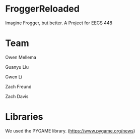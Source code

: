 # FroggerReloaded
Imagine Frogger, but better. A Project for EECS 448

# Team
Owen Mellema

Guanyu Liu

Gwen Li

Zach Freund

Zach Davis

# Libraries

We used the PYGAME library. (https://www.pygame.org/news)
